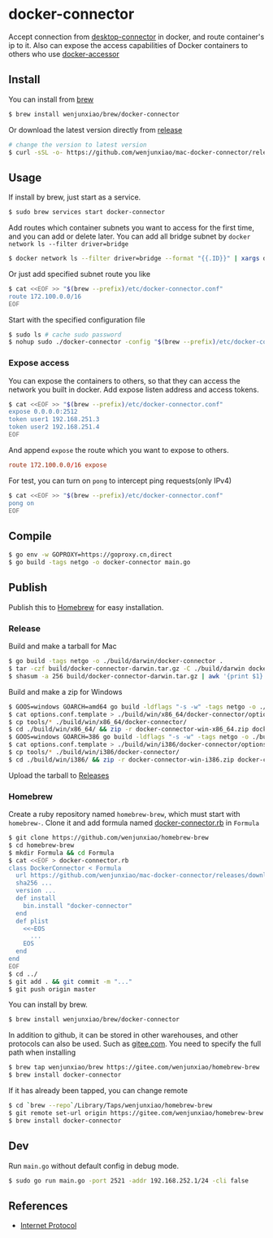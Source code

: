 # docker-connector

  Accept connection from [desktop-connector](../docker) in docker, and route container's ip to it.
  Also can expose the access capabilities of Docker containers to others who use [docker-accessor](../accessor)

## Install

  You can install from [brew](https://github.com/wenjunxiao/homebrew-brew)
```bash
$ brew install wenjunxiao/brew/docker-connector
```
  Or download the latest version directly from [release](https://github.com/wenjunxiao/mac-docker-connector/releases)
```bash
# change the version to latest version
$ curl -sSL -o- https://github.com/wenjunxiao/mac-docker-connector/releases/download/v1.0/docker-connector-mac.tar.gz | tar -zxf - -C /usr/local/bin/
```

## Usage

  If install by brew, just start as a service.
```bash
$ sudo brew services start docker-connector
```
  Add routes which container subnets you want to access for the first time,
  and you can add or delete later.
  You can add all bridge subnet by `docker network ls --filter driver=bridge`
```bash
$ docker network ls --filter driver=bridge --format "{{.ID}}" | xargs docker network inspect --format "route {{range .IPAM.Config}}{{.Subnet}}{{end}}" >> "$(brew --prefix)/etc/docker-connector.conf"
```
  Or just add specified subnet route you like
```bash
$ cat <<EOF >> "$(brew --prefix)/etc/docker-connector.conf"
route 172.100.0.0/16
EOF
```

  Start with the specified configuration file
```bash
$ sudo ls # cache sudo password
$ nohup sudo ./docker-connector -config "$(brew --prefix)/etc/docker-connector.conf" &
```

### Expose access

  You can expose the containers to others, so that they can access the network you built in docker.
  Add expose listen address and access tokens.
```bash
$ cat <<EOF >> "$(brew --prefix)/etc/docker-connector.conf"
expose 0.0.0.0:2512
token user1 192.168.251.3
token user2 192.168.251.4
EOF
```
  And append `expose` the route which you want to expose to others.
```conf
route 172.100.0.0/16 expose
```

  For test, you can turn on `pong` to intercept ping requests(only IPv4)
```bash
$ cat <<EOF >> "$(brew --prefix)/etc/docker-connector.conf"
pong on
EOF
```

## Compile

```bash
$ go env -w GOPROXY=https://goproxy.cn,direct
$ go build -tags netgo -o docker-connector main.go
```

## Publish

  Publish this to [Homebrew](https://brew.sh/) for easy installation.

### Release

  Build and make a tarball for Mac
```bash
$ go build -tags netgo -o ./build/darwin/docker-connector .
$ tar -czf build/docker-connector-darwin.tar.gz -C ./build/darwin docker-connector
$ shasum -a 256 build/docker-connector-darwin.tar.gz | awk '{print $1}' > build/docker-connector-darwin-sha256.txt
```
  Build and make a zip for Windows
```bash
$ GOOS=windows GOARCH=amd64 go build -ldflags "-s -w" -tags netgo -o ./build/win/x86_64/docker-connector/docker-connector.exe .
$ cat options.conf.template > ./build/win/x86_64/docker-connector/options.conf
$ cp tools/* ./build/win/x86_64/docker-connector/
$ cd ./build/win/x86_64/ && zip -r docker-connector-win-x86_64.zip docker-connector && cd ../../../
$ GOOS=windows GOARCH=386 go build -ldflags "-s -w" -tags netgo -o ./build/win/i386/docker-connector/docker-connector.exe .
$ cat options.conf.template > ./build/win/i386/docker-connector/options.conf
$ cp tools/* ./build/win/i386/docker-connector/
$ cd ./build/win/i386/ && zip -r docker-connector-win-i386.zip docker-connector && cd ../../../
```
  Upload the tarball to [Releases](https://github.com/wenjunxiao/mac-docker-connector/releases)

### Homebrew

  Create a ruby repository named `homebrew-brew`, which must start with `homebrew-`.
  Clone it and add formula named [docker-connector.rb](https://github.com/wenjunxiao/homebrew-brew/blob/master/Formula/docker-connector.rb) in `Formula` 
```bash
$ git clone https://github.com/wenjunxiao/homebrew-brew
$ cd homebrew-brew
$ mkdir Formula && cd Formula
$ cat <<EOF > docker-connector.rb
class DockerConnector < Formula
  url https://github.com/wenjunxiao/mac-docker-connector/releases/download/x.x.x/docker-connector-mac.tar.gz
  sha256 ...
  version ...
  def install
    bin.install "docker-connector"
  end
  def plist
    <<~EOS
      ...
    EOS
  end
end
EOF
$ cd ../
$ git add . && git commit -m "..."
$ git push origin master
```
  You can install by brew.
```bash
$ brew install wenjunxiao/brew/docker-connector
```
  In addition to github, it can be stored in other warehouses,
  and other protocols can also be used. Such as [gitee.com](https://gitee.com/wenjunxiao/homebrew-brew).
  You need to specify the full path when installing
```bash
$ brew tap wenjunxiao/brew https://gitee.com/wenjunxiao/homebrew-brew
$ brew install docker-connector
```
  If it has already been tapped, you can change remote 
```bash
$ cd `brew --repo`/Library/Taps/wenjunxiao/homebrew-brew
$ git remote set-url origin https://gitee.com/wenjunxiao/homebrew-brew.git
$ brew install docker-connector
```

## Dev

  Run `main.go` without default config in debug mode.
```bash
$ sudo go run main.go -port 2521 -addr 192.168.252.1/24 -cli false
```

## References

* [Internet Protocol](https://www.ietf.org/rfc/rfc791)